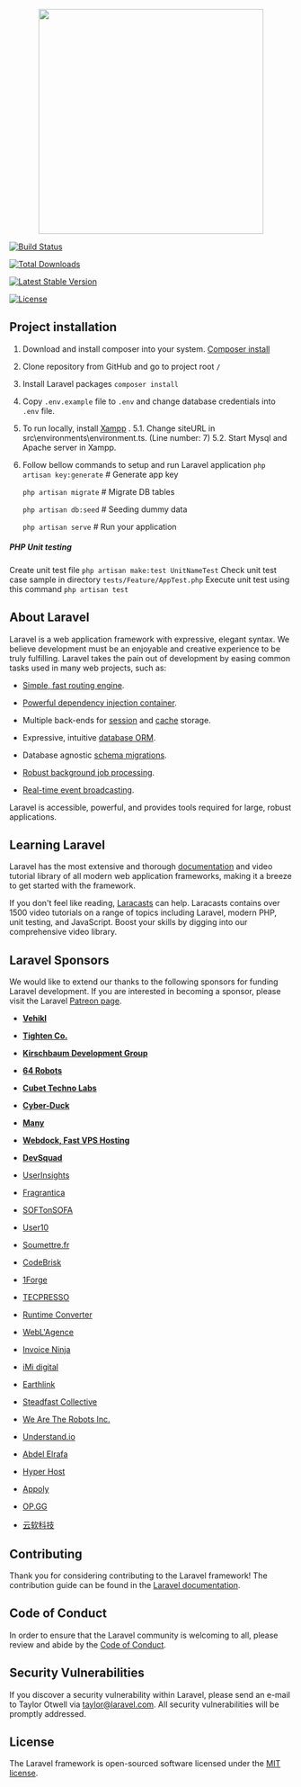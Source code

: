 
<p  align="center"><img  src="https://res.cloudinary.com/dtfbvvkyp/image/upload/v1566331377/laravel-logolockup-cmyk-red.svg"  width="400"></p>

  

<p  align="center">

<a  href="https://travis-ci.org/laravel/framework"><img  src="https://travis-ci.org/laravel/framework.svg"  alt="Build Status"></a>

<a  href="https://packagist.org/packages/laravel/framework"><img  src="https://poser.pugx.org/laravel/framework/d/total.svg"  alt="Total Downloads"></a>

<a  href="https://packagist.org/packages/laravel/framework"><img  src="https://poser.pugx.org/laravel/framework/v/stable.svg"  alt="Latest Stable Version"></a>

<a  href="https://packagist.org/packages/laravel/framework"><img  src="https://poser.pugx.org/laravel/framework/license.svg"  alt="License"></a>

</p>

## Project installation

1. Download and install composer into your system. [Composer install](https://getcomposer.org/download)

2. Clone repository from GitHub and go to project root `/`
3. Install Laravel packages `composer install`
4. Copy `.env.example` file to `.env` and change database credentials into `.env` file.
5. To run locally, install [Xampp](https://www.apachefriends.org/download.html) . 
    5.1.  Change siteURL in src\environments\environment.ts. (Line number: 7)
    5.2.  Start Mysql and Apache server in Xampp.
6. Follow bellow commands to setup and run Laravel application 
	`php artisan key:generate` # Generate app key
    
	`php artisan migrate` # Migrate DB tables
    
	`php artisan db:seed` # Seeding dummy data
    
	`php artisan serve` # Run your application

##### PHP Unit testing
Create unit test file `php artisan make:test UnitNameTest`
Check unit test case sample in directory `tests/Feature/AppTest.php`
Execute unit test using this command `php artisan test`

## About Laravel
Laravel is a web application framework with expressive, elegant syntax. We believe development must be an enjoyable and creative experience to be truly fulfilling. Laravel takes the pain out of development by easing common tasks used in many web projects, such as:

  

-  [Simple, fast routing engine](https://laravel.com/docs/routing).

-  [Powerful dependency injection container](https://laravel.com/docs/container).

- Multiple back-ends for [session](https://laravel.com/docs/session) and [cache](https://laravel.com/docs/cache) storage.

- Expressive, intuitive [database ORM](https://laravel.com/docs/eloquent).

- Database agnostic [schema migrations](https://laravel.com/docs/migrations).

-  [Robust background job processing](https://laravel.com/docs/queues).

-  [Real-time event broadcasting](https://laravel.com/docs/broadcasting).

  

Laravel is accessible, powerful, and provides tools required for large, robust applications.

  

## Learning Laravel

  

Laravel has the most extensive and thorough [documentation](https://laravel.com/docs) and video tutorial library of all modern web application frameworks, making it a breeze to get started with the framework.

  

If you don't feel like reading, [Laracasts](https://laracasts.com) can help. Laracasts contains over 1500 video tutorials on a range of topics including Laravel, modern PHP, unit testing, and JavaScript. Boost your skills by digging into our comprehensive video library.

  

## Laravel Sponsors

  

We would like to extend our thanks to the following sponsors for funding Laravel development. If you are interested in becoming a sponsor, please visit the Laravel [Patreon page](https://patreon.com/taylorotwell).

  

-  **[Vehikl](https://vehikl.com/)**

-  **[Tighten Co.](https://tighten.co)**

-  **[Kirschbaum Development Group](https://kirschbaumdevelopment.com)**

-  **[64 Robots](https://64robots.com)**

-  **[Cubet Techno Labs](https://cubettech.com)**

-  **[Cyber-Duck](https://cyber-duck.co.uk)**

-  **[Many](https://www.many.co.uk)**

-  **[Webdock, Fast VPS Hosting](https://www.webdock.io/en)**

-  **[DevSquad](https://devsquad.com)**

-  [UserInsights](https://userinsights.com)

-  [Fragrantica](https://www.fragrantica.com)

-  [SOFTonSOFA](https://softonsofa.com/)

-  [User10](https://user10.com)

-  [Soumettre.fr](https://soumettre.fr/)

-  [CodeBrisk](https://codebrisk.com)

-  [1Forge](https://1forge.com)

-  [TECPRESSO](https://tecpresso.co.jp/)

-  [Runtime Converter](http://runtimeconverter.com/)

-  [WebL'Agence](https://weblagence.com/)

-  [Invoice Ninja](https://www.invoiceninja.com)

-  [iMi digital](https://www.imi-digital.de/)

-  [Earthlink](https://www.earthlink.ro/)

-  [Steadfast Collective](https://steadfastcollective.com/)

-  [We Are The Robots Inc.](https://watr.mx/)

-  [Understand.io](https://www.understand.io/)

-  [Abdel Elrafa](https://abdelelrafa.com)

-  [Hyper Host](https://hyper.host)

-  [Appoly](https://www.appoly.co.uk)

-  [OP.GG](https://op.gg)

-  [云软科技](http://www.yunruan.ltd/)

  

## Contributing

  

Thank you for considering contributing to the Laravel framework! The contribution guide can be found in the [Laravel documentation](https://laravel.com/docs/contributions).

  

## Code of Conduct

  

In order to ensure that the Laravel community is welcoming to all, please review and abide by the [Code of Conduct](https://laravel.com/docs/contributions#code-of-conduct).

  

## Security Vulnerabilities

  

If you discover a security vulnerability within Laravel, please send an e-mail to Taylor Otwell via [taylor@laravel.com](mailto:taylor@laravel.com). All security vulnerabilities will be promptly addressed.

  

## License

  

The Laravel framework is open-sourced software licensed under the [MIT license](https://opensource.org/licenses/MIT).
